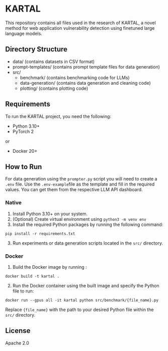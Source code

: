 # KARTAL

This repository contains all files used in the research of KARTAL, a novel method for web application vulnerability detection using finetuned large language models.

## Directory Structure

- data/ (contains datasets in CSV format)
- prompt-templates/ (contains prompt template files for data generation)
- src/
  - benchmark/ (contains benchmarking code for LLMs)
  - data-generation/ (contains data generation and cleaning code)
  - plotting/ (contains plotting code)

## Requirements

To run the KARTAL project, you need the following:

- Python 3.10+
- PyTorch 2

or

- Docker 20+

## How to Run

For data generation using the `prompter.py` script you will need to create a `.env` file. Use the `.env-example`file as the template and fill in the required values. You can get them from the respective LLM API dashboard.

### Native

1. Install Python 3.10+ on your system.
2. (Optional) Create virtual environment using `python3 -m venv env`
3. Install the required Python packages by running the following command:

```shell
pip install -r requirements.txt
```

3. Run experiments or data generation scripts located in the `src/` directory.

### Docker

1. Build the Docker image by running :

```shell
docker build -t kartal .
```

2. Run the Docker container using the built image and specify the Python file to run:

```shell
docker run --gpus all -it kartal python src/benchmark/{file_name}.py
```

Replace `{file_name}` with the path to your desired Python file within the `src/` directory.

## License

Apache 2.0
